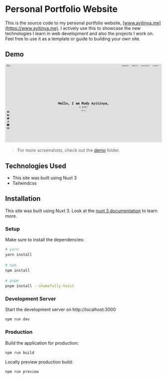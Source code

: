 # Personal Portfolio Website

This is the source code to my personal portfolio website, [www.ayitinya.me](https://www.ayitinya.me). I actively use this to showcase the new technologies I learn in web development and also the projects I work on. Feel free to use it as a template or guide to building your own site.

## Demo

![Landing Page](demo/hero.png)
> For more screenshots, check out the [demo](demo) folder.

## Technologies Used

- This site was built using Nuxt 3
- Tailwindcss

## Installation

This site was built using Nuxt 3. 
Look at the [nuxt 3 documentation](https://v3.nuxtjs.org) to learn more.

### Setup

Make sure to install the dependencies:

```bash
# yarn
yarn install

# npm
npm install

# pnpm
pnpm install --shamefully-hoist
```

### Development Server

Start the development server on http://localhost:3000

```bash
npm run dev
```

### Production

Build the application for production:

```bash
npm run build
```

Locally preview production build:

```bash
npm run preview
```
